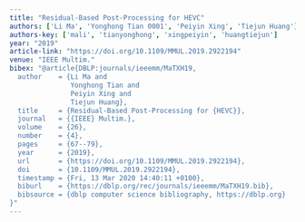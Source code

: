 ```yaml
---
title: "Residual-Based Post-Processing for HEVC"
authors: ['Li Ma', 'Yonghong Tian 0001', 'Peiyin Xing', 'Tiejun Huang']
authors-key: ['mali', 'tianyonghong', 'xingpeiyin', 'huangtiejun']
year: "2019"
article-link: "https://doi.org/10.1109/MMUL.2019.2922194"
venue: "IEEE Multim."
bibex: "@article{DBLP:journals/ieeemm/MaTXH19,
  author    = {Li Ma and
               Yonghong Tian and
               Peiyin Xing and
               Tiejun Huang},
  title     = {Residual-Based Post-Processing for {HEVC}},
  journal   = {{IEEE} Multim.},
  volume    = {26},
  number    = {4},
  pages     = {67--79},
  year      = {2019},
  url       = {https://doi.org/10.1109/MMUL.2019.2922194},
  doi       = {10.1109/MMUL.2019.2922194},
  timestamp = {Fri, 13 Mar 2020 14:40:11 +0100},
  biburl    = {https://dblp.org/rec/journals/ieeemm/MaTXH19.bib},
  bibsource = {dblp computer science bibliography, https://dblp.org}
}"
---
```

